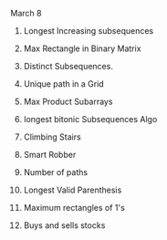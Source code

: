 March 8 
1. Longest Increasing subsequences 
2. Max Rectangle in Binary Matrix 
3. Distinct Subsequences. 
4. Unique path in a Grid 
5. Max Product Subarrays 



1. longest bitonic Subsequences Algo 
2. Climbing Stairs 
3. Smart Robber
4. Number of paths 
5. Longest Valid Parenthesis 
6. Maximum rectangles of 1's 
7. Buys and sells stocks 
